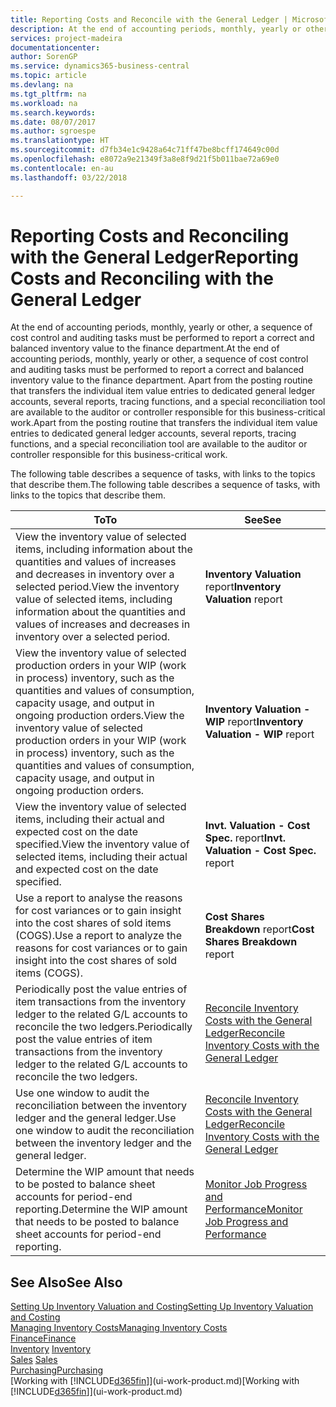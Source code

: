 ```yaml
---
title: Reporting Costs and Reconcile with the General Ledger | Microsoft Docs
description: At the end of accounting periods, monthly, yearly or other, a sequence of cost control and auditing tasks must be performed to report a correct and balanced inventory value to the finance department. Apart from the posting routine that transfers the individual item value entries to dedicated general ledger accounts, several reports, tracing functions, and a special reconciliation tool are available to the auditor or controller responsible for this business-critical work.
services: project-madeira
documentationcenter: 
author: SorenGP
ms.service: dynamics365-business-central
ms.topic: article
ms.devlang: na
ms.tgt_pltfrm: na
ms.workload: na
ms.search.keywords: 
ms.date: 08/07/2017
ms.author: sgroespe
ms.translationtype: HT
ms.sourcegitcommit: d7fb34e1c9428a64c71ff47be8bcff174649c00d
ms.openlocfilehash: e8072a9e21349f3a8e8f9d21f5b011bae72a69e0
ms.contentlocale: en-au
ms.lasthandoff: 03/22/2018

---
```

# <a name="reporting-costs-and-reconciling-with-the-general-ledger"></a><span data-ttu-id="0d20b-104">Reporting Costs and Reconciling with the General Ledger</span><span class="sxs-lookup"><span data-stu-id="0d20b-104">Reporting Costs and Reconciling with the General Ledger</span></span>
<span data-ttu-id="0d20b-105">At the end of accounting periods, monthly, yearly or other, a sequence of cost control and auditing tasks must be performed to report a correct and balanced inventory value to the finance department.</span><span class="sxs-lookup"><span data-stu-id="0d20b-105">At the end of accounting periods, monthly, yearly or other, a sequence of cost control and auditing tasks must be performed to report a correct and balanced inventory value to the finance department.</span></span> <span data-ttu-id="0d20b-106">Apart from the posting routine that transfers the individual item value entries to dedicated general ledger accounts, several reports, tracing functions, and a special reconciliation tool are available to the auditor or controller responsible for this business-critical work.</span><span class="sxs-lookup"><span data-stu-id="0d20b-106">Apart from the posting routine that transfers the individual item value entries to dedicated general ledger accounts, several reports, tracing functions, and a special reconciliation tool are available to the auditor or controller responsible for this business-critical work.</span></span>  

 <span data-ttu-id="0d20b-107">The following table describes a sequence of tasks, with links to the topics that describe them.</span><span class="sxs-lookup"><span data-stu-id="0d20b-107">The following table describes a sequence of tasks, with links to the topics that describe them.</span></span>   

|<span data-ttu-id="0d20b-108">**To**</span><span class="sxs-lookup"><span data-stu-id="0d20b-108">**To**</span></span>|<span data-ttu-id="0d20b-109">**See**</span><span class="sxs-lookup"><span data-stu-id="0d20b-109">**See**</span></span>|  
|------------|-------------|  
|<span data-ttu-id="0d20b-110">View the inventory value of selected items, including information about the quantities and values of increases and decreases in inventory over a selected period.</span><span class="sxs-lookup"><span data-stu-id="0d20b-110">View the inventory value of selected items, including information about the quantities and values of increases and decreases in inventory over a selected period.</span></span>|<span data-ttu-id="0d20b-111">**Inventory Valuation** report</span><span class="sxs-lookup"><span data-stu-id="0d20b-111">**Inventory Valuation** report</span></span>|  
|<span data-ttu-id="0d20b-112">View the inventory value of selected production orders in your WIP (work in process) inventory, such as the quantities and values of consumption, capacity usage, and output in ongoing production orders.</span><span class="sxs-lookup"><span data-stu-id="0d20b-112">View the inventory value of selected production orders in your WIP (work in process) inventory, such as the quantities and values of consumption, capacity usage, and output in ongoing production orders.</span></span>|<span data-ttu-id="0d20b-113">**Inventory Valuation - WIP** report</span><span class="sxs-lookup"><span data-stu-id="0d20b-113">**Inventory Valuation - WIP** report</span></span>|  
|<span data-ttu-id="0d20b-114">View the inventory value of selected items, including their actual and expected cost on the date specified.</span><span class="sxs-lookup"><span data-stu-id="0d20b-114">View the inventory value of selected items, including their actual and expected cost on the date specified.</span></span>|<span data-ttu-id="0d20b-115">**Invt. Valuation - Cost Spec.** report</span><span class="sxs-lookup"><span data-stu-id="0d20b-115">**Invt. Valuation - Cost Spec.** report</span></span>|  
|<span data-ttu-id="0d20b-116">Use a report to analyse the reasons for cost variances or to gain insight into the cost shares of sold items (COGS).</span><span class="sxs-lookup"><span data-stu-id="0d20b-116">Use a report to analyze the reasons for cost variances or to gain insight into the cost shares of sold items (COGS).</span></span>|<span data-ttu-id="0d20b-117">**Cost Shares Breakdown** report</span><span class="sxs-lookup"><span data-stu-id="0d20b-117">**Cost Shares Breakdown** report</span></span>|  
|<span data-ttu-id="0d20b-118">Periodically post the value entries of item transactions from the inventory ledger to the related G/L accounts to reconcile the two ledgers.</span><span class="sxs-lookup"><span data-stu-id="0d20b-118">Periodically post the value entries of item transactions from the inventory ledger to the related G/L accounts to reconcile the two ledgers.</span></span>|[<span data-ttu-id="0d20b-119">Reconcile Inventory Costs with the General Ledger</span><span class="sxs-lookup"><span data-stu-id="0d20b-119">Reconcile Inventory Costs with the General Ledger</span></span>](finance-how-to-post-inventory-costs-to-the-general-ledger.md)|  
|<span data-ttu-id="0d20b-120">Use one window to audit the reconciliation between the inventory ledger and the general ledger.</span><span class="sxs-lookup"><span data-stu-id="0d20b-120">Use one window to audit the reconciliation between the inventory ledger and the general ledger.</span></span>|[<span data-ttu-id="0d20b-121">Reconcile Inventory Costs with the General Ledger</span><span class="sxs-lookup"><span data-stu-id="0d20b-121">Reconcile Inventory Costs with the General Ledger</span></span>](finance-how-to-post-inventory-costs-to-the-general-ledger.md)|  
|<span data-ttu-id="0d20b-122">Determine the WIP amount that needs to be posted to balance sheet accounts for period-end reporting.</span><span class="sxs-lookup"><span data-stu-id="0d20b-122">Determine the WIP amount that needs to be posted to balance sheet accounts for period-end reporting.</span></span>|[<span data-ttu-id="0d20b-123">Monitor Job Progress and Performance</span><span class="sxs-lookup"><span data-stu-id="0d20b-123">Monitor Job Progress and Performance</span></span>](projects-how-monitor-progress-performance.md)|

## <a name="see-also"></a><span data-ttu-id="0d20b-124">See Also</span><span class="sxs-lookup"><span data-stu-id="0d20b-124">See Also</span></span>  
[<span data-ttu-id="0d20b-125">Setting Up Inventory Valuation and Costing</span><span class="sxs-lookup"><span data-stu-id="0d20b-125">Setting Up Inventory Valuation and Costing</span></span>](finance-set-up-inventory-valuation-and-costing.md)  
[<span data-ttu-id="0d20b-126">Managing Inventory Costs</span><span class="sxs-lookup"><span data-stu-id="0d20b-126">Managing Inventory Costs</span></span>](finance-manage-inventory-costs.md)  
[<span data-ttu-id="0d20b-127">Finance</span><span class="sxs-lookup"><span data-stu-id="0d20b-127">Finance</span></span>](finance.md)  
<span data-ttu-id="0d20b-128">[Inventory](inventory-manage-inventory.md) </span><span class="sxs-lookup"><span data-stu-id="0d20b-128">[Inventory](inventory-manage-inventory.md) </span></span>  
<span data-ttu-id="0d20b-129">[Sales](sales-manage-sales.md) </span><span class="sxs-lookup"><span data-stu-id="0d20b-129">[Sales](sales-manage-sales.md) </span></span>  
[<span data-ttu-id="0d20b-130">Purchasing</span><span class="sxs-lookup"><span data-stu-id="0d20b-130">Purchasing</span></span>](purchasing-manage-purchasing.md)  
<span data-ttu-id="0d20b-131">[Working with [!INCLUDE[d365fin](includes/d365fin_md.md)]](ui-work-product.md)</span><span class="sxs-lookup"><span data-stu-id="0d20b-131">[Working with [!INCLUDE[d365fin](includes/d365fin_md.md)]](ui-work-product.md)</span></span>

